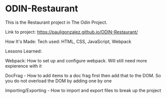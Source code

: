 # ODIN-Restaurant
This is the Restaurant project in The Odin Project.

Link to project: https://pauljgonzalez.github.io/ODIN-Restaurant/

How It's Made: Tech used: HTML, CSS, JavaScript, Webpack

Lessons Learned:

Webpack: How to set up and configure webpack. Will still need more expierence with it

DocFrag - How to add items to a doc frag first then add that to the DOM. So you do not overload the DOM by adding one by one

Importing/Exporting - How to import and export files to break up the project

